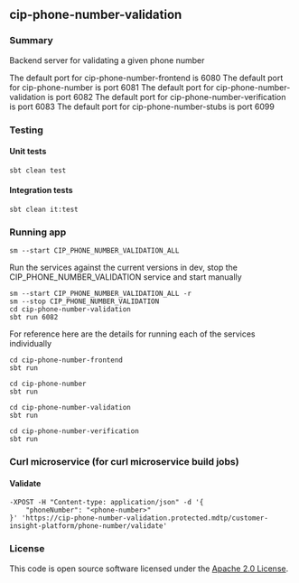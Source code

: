 ## cip-phone-number-validation

### Summary

Backend server for validating a given phone number

The default port for cip-phone-number-frontend is 6080
The default port for cip-phone-number is port 6081
The default port for cip-phone-number-validation is port 6082
The default port for cip-phone-number-verification is port 6083
The default port for cip-phone-number-stubs is port 6099

### Testing

#### Unit tests

    sbt clean test

#### Integration tests

    sbt clean it:test

### Running app

    sm --start CIP_PHONE_NUMBER_VALIDATION_ALL

Run the services against the current versions in dev, stop the CIP_PHONE_NUMBER_VALIDATION service and start manually

    sm --start CIP_PHONE_NUMBER_VALIDATION_ALL -r
    sm --stop CIP_PHONE_NUMBER_VALIDATION
    cd cip-phone-number-validation
    sbt run 6082

For reference here are the details for running each of the services individually

    cd cip-phone-number-frontend
    sbt run
 
    cd cip-phone-number
    sbt run

    cd cip-phone-number-validation
    sbt run

    cd cip-phone-number-verification
    sbt run

### Curl microservice (for curl microservice build jobs)

#### Validate

    -XPOST -H "Content-type: application/json" -d '{
	    "phoneNumber": "<phone-number>"
    }' 'https://cip-phone-number-validation.protected.mdtp/customer-insight-platform/phone-number/validate'

### License

This code is open source software licensed under
the [Apache 2.0 License]("http://www.apache.org/licenses/LICENSE-2.0.html").
